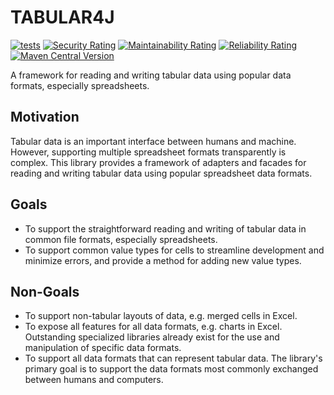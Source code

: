 # TABULAR4J
[![tests](https://github.com/sigpwned/tabular4j/actions/workflows/tests.yml/badge.svg)](https://github.com/sigpwned/tabular4j/actions/workflows/tests.yml) [![Security Rating](https://sonarcloud.io/api/project_badges/measure?project=sigpwned_tabular4j&metric=security_rating)](https://sonarcloud.io/summary/new_code?id=sigpwned_tabular4j) [![Maintainability Rating](https://sonarcloud.io/api/project_badges/measure?project=sigpwned_tabular4j&metric=sqale_rating)](https://sonarcloud.io/summary/new_code?id=sigpwned_tabular4j) [![Reliability Rating](https://sonarcloud.io/api/project_badges/measure?project=sigpwned_tabular4j&metric=reliability_rating)](https://sonarcloud.io/summary/new_code?id=sigpwned_tabular4j) [![Maven Central Version](https://badgen.net/maven/v/maven-central/com.sigpwned/tabular4j)](https://search.maven.org/artifact/com.sigpwned/tabular4j)

A framework for reading and writing tabular data using popular data formats, especially spreadsheets.

## Motivation

Tabular data is an important interface between humans and machine. However, supporting multiple spreadsheet formats transparently is complex. This library provides a framework of adapters and facades for reading and writing tabular data using popular spreadsheet data formats.

## Goals

* To support the straightforward reading and writing of tabular data in common file formats, especially spreadsheets.
* To support common value types for cells to streamline development and minimize errors, and provide a method for adding new value types.

## Non-Goals

* To support non-tabular layouts of data, e.g. merged cells in Excel.
* To expose all features for all data formats, e.g. charts in Excel. Outstanding specialized libraries already exist for the use and manipulation of specific data formats.
* To support all data formats that can represent tabular data. The library's primary goal is to support the data formats most commonly exchanged between humans and computers.
